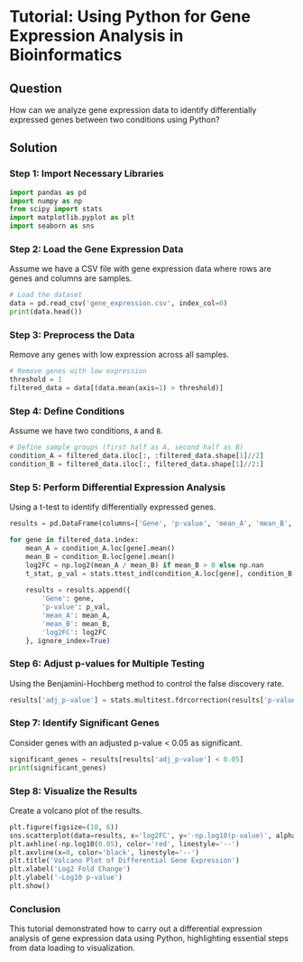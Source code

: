 # Tutorial: Using Python for Gene Expression Analysis in Bioinformatics

## Question
How can we analyze gene expression data to identify differentially expressed genes between two conditions using Python?

## Solution

### Step 1: Import Necessary Libraries

```python
import pandas as pd
import numpy as np
from scipy import stats
import matplotlib.pyplot as plt
import seaborn as sns
```

### Step 2: Load the Gene Expression Data

Assume we have a CSV file with gene expression data where rows are genes and columns are samples.

```python
# Load the dataset
data = pd.read_csv('gene_expression.csv', index_col=0)
print(data.head())
```

### Step 3: Preprocess the Data

Remove any genes with low expression across all samples.

```python
# Remove genes with low expression
threshold = 1
filtered_data = data[(data.mean(axis=1) > threshold)]
```

### Step 4: Define Conditions

Assume we have two conditions, `A` and `B`.

```python
# Define sample groups (first half as A, second half as B)
condition_A = filtered_data.iloc[:, :filtered_data.shape[1]//2]
condition_B = filtered_data.iloc[:, filtered_data.shape[1]//2:]
```

### Step 5: Perform Differential Expression Analysis

Using a t-test to identify differentially expressed genes.

```python
results = pd.DataFrame(columns=['Gene', 'p-value', 'mean_A', 'mean_B', 'log2FC'])

for gene in filtered_data.index:
    mean_A = condition_A.loc[gene].mean()
    mean_B = condition_B.loc[gene].mean()
    log2FC = np.log2(mean_A / mean_B) if mean_B > 0 else np.nan
    t_stat, p_val = stats.ttest_ind(condition_A.loc[gene], condition_B.loc[gene])
    
    results = results.append({
        'Gene': gene,
        'p-value': p_val,
        'mean_A': mean_A,
        'mean_B': mean_B,
        'log2FC': log2FC
    }, ignore_index=True)
```

### Step 6: Adjust p-values for Multiple Testing

Using the Benjamini-Hochberg method to control the false discovery rate.

```python
results['adj_p-value'] = stats.multitest.fdrcorrection(results['p-value'])[1]
```

### Step 7: Identify Significant Genes

Consider genes with an adjusted p-value < 0.05 as significant.

```python
significant_genes = results[results['adj_p-value'] < 0.05]
print(significant_genes)
```

### Step 8: Visualize the Results

Create a volcano plot of the results.

```python
plt.figure(figsize=(10, 6))
sns.scatterplot(data=results, x='log2FC', y='-np.log10(p-value)', alpha=0.7)
plt.axhline(-np.log10(0.05), color='red', linestyle='--')
plt.axvline(x=0, color='black', linestyle='--')
plt.title('Volcano Plot of Differential Gene Expression')
plt.xlabel('Log2 Fold Change')
plt.ylabel('-Log10 p-value')
plt.show()
```

### Conclusion

This tutorial demonstrated how to carry out a differential expression analysis of gene expression data using Python, highlighting essential steps from data loading to visualization.